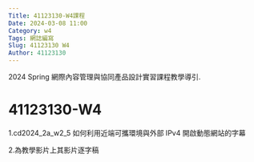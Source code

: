 ```yaml
---
Title: 41123130-W4課程 
Date: 2024-03-08 11:00
Category: w4
Tags: 網誌編寫
Slug: 41123130 W4
Author: 41123130
---
```


2024 Spring 網際內容管理與協同產品設計實習課程教學導引.

<!-- PELICAN_END_SUMMARY -->

# 41123130-W4
1.cd2024_2a_w2_5 如何利用近端可攜環境與外部 IPv4 開啟動態網站的字幕

2.為教學影片上其影片逐字稿